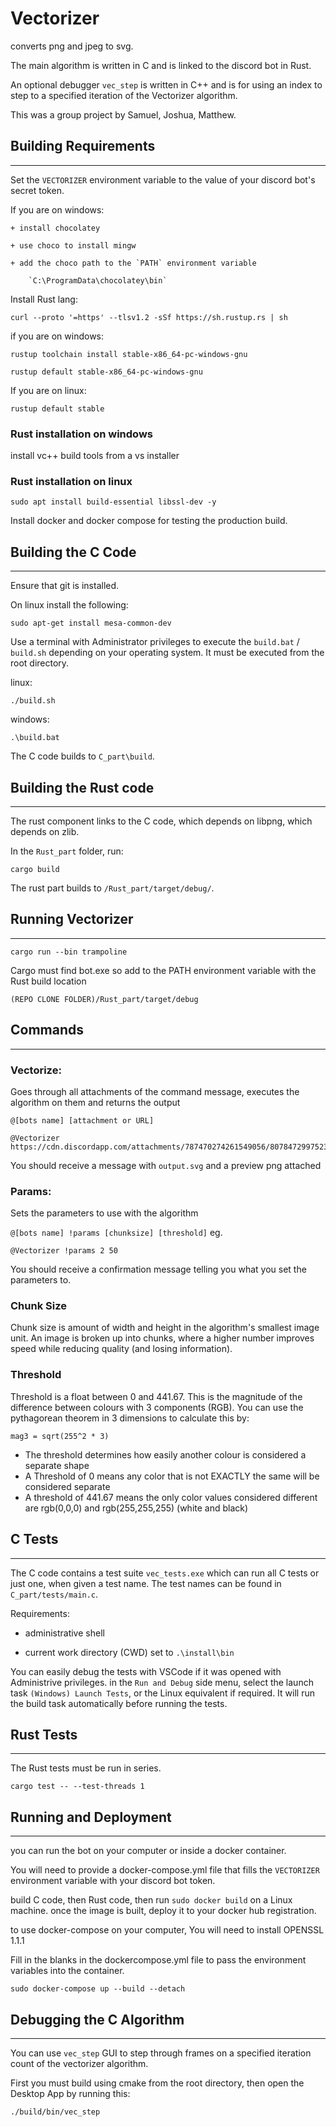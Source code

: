 # Vectorizer #
converts png and jpeg to svg.

The main algorithm is written in C and is linked to the discord bot in Rust. 

An optional debugger `vec_step` is written in C++ and is for using an index to step to a specified iteration of the Vectorizer algorithm.

This was a group project by Samuel, Joshua, Matthew.

## Building Requirements
---

Set the `VECTORIZER` environment variable to the value of your discord bot's secret token.

If you are on windows:

    + install chocolatey

    + use choco to install mingw

    + add the choco path to the `PATH` environment variable

        `C:\ProgramData\chocolatey\bin`

Install Rust lang:

    curl --proto '=https' --tlsv1.2 -sSf https://sh.rustup.rs | sh

if you are on windows:

    rustup toolchain install stable-x86_64-pc-windows-gnu
	
	rustup default stable-x86_64-pc-windows-gnu

If you are on linux:

    rustup default stable
	
### Rust installation on windows
	
install vc++ build tools from a vs installer

	
### Rust installation on linux
		
    sudo apt install build-essential libssl-dev -y	

Install docker and docker compose for testing the production build.

## Building the C Code
---

Ensure that git is installed.

On linux install the following:

	sudo apt-get install mesa-common-dev

Use a terminal with Administrator privileges to execute the `build.bat` / `build.sh` depending on your operating system. It must be executed from the root directory.

linux:

    ./build.sh

windows:

    .\build.bat

The C code builds to `C_part\build`.

## Building the Rust code 
---

The rust component links to the C code, which depends on libpng, which depends on zlib.

In the `Rust_part` folder, run:

    cargo build

The rust part builds to `/Rust_part/target/debug/`.

## Running Vectorizer
---

`cargo run --bin trampoline`

Cargo must find bot.exe so add to the PATH environment variable with the Rust build location

`(REPO CLONE FOLDER)/Rust_part/target/debug`


## Commands 
---
### Vectorize: 
Goes through all attachments of the command message, executes the algorithm on them and returns the output  

`@[bots name] [attachment or URL]`  

    @Vectorizer https://cdn.discordapp.com/attachments/787470274261549056/807847299752394773/ginormous.png  

You should receive a message with `output.svg` and a preview png attached
  
### Params: 
Sets the parameters to use with the algorithm

`@[bots name] !params [chunksize] [threshold]` eg. 

    @Vectorizer !params 2 50  

You should receive a confirmation message telling you what you set the parameters to.

### Chunk Size 
Chunk size is amount of width and height in the algorithm's smallest image unit. An image is broken up into chunks, where a higher number improves speed while reducing quality (and losing information). 

### Threshold 
Threshold is a float between 0 and 441.67. This is the magnitude of the difference between colours with 3 components (RGB). You can use the pythagorean theorem in 3 dimensions to calculate this by:
    
    mag3 = sqrt(255^2 * 3)

- The threshold determines how easily another colour is considered a separate shape  
- A Threshold of 0 means any color that is not EXACTLY the same will be considered separate  
- A threshold of 441.67 means the only color values considered different are rgb(0,0,0) and rgb(255,255,255) (white and black)  


## C Tests
---

The C code contains a test suite `vec_tests.exe` which can run all C tests or just one, when given a test name. The test names can be found in `C_part/tests/main.c`.

Requirements: 

+ administrative shell

+ current work directory (CWD) set to `.\install\bin`

You can easily debug the tests with VSCode if it was opened with Administrive privileges. in the `Run and Debug` side menu, select the launch task `(Windows) Launch Tests`, or the Linux equivalent if required. It will run the build task automatically before running the tests.

## Rust Tests
---

The Rust tests must be run in series.

```
cargo test -- --test-threads 1
```

## Running and Deployment
---
you can run the bot on your computer or inside a docker container.

You will need to provide a docker-compose.yml file that fills the `VECTORIZER` environment variable with your discord bot token.

build C code, then Rust code, then run `sudo docker build` on a Linux machine. once the image is built, deploy it to your docker hub registration.

to use docker-compose on your computer, You will need to install OPENSSL 1.1.1

Fill in the blanks in the dockercompose.yml file to pass the environment variables into the container.

`sudo docker-compose up --build --detach`

## Debugging the C Algorithm
---

You can use `vec_step` GUI to step through frames on a specified iteration count of the vectorizer algorithm.

First you must build using cmake from the root directory, then open the Desktop App by running this:

    ./build/bin/vec_step
